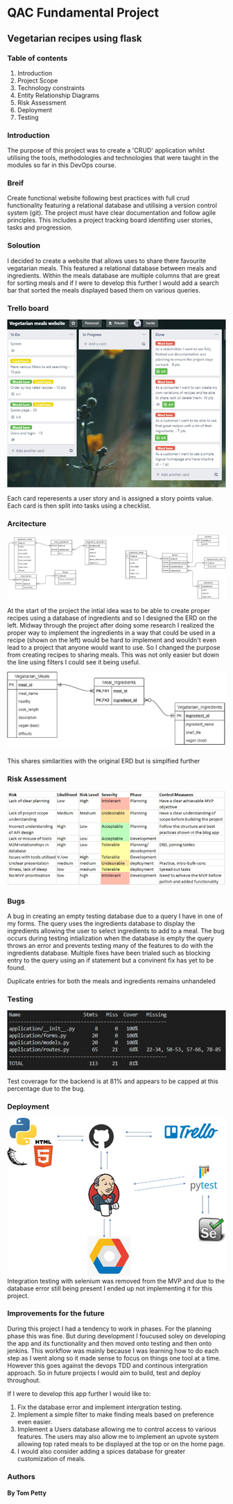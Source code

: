 # QAC Fundamental Project

## Vegetarian recipes using flask

### Table of contents
1. Introduction
1. Project Scope
1. Technology constraints
1. Entity Relationship Diagrams
1. Risk Assessment
1. Deployment
1. Testing

### Introduction
The purpose of this project was to create a 'CRUD' application whilst utilising the tools, methodologies and technologies that were taught in the modules so far in this DevOps course.

### Breif
Create functional website following best practices with full crud functionality featuring a relational database and utilising a version control system (git). The project must have clear documentation and follow agile principles. This includes a project tracking board identifing user stories, tasks and progression. 

### Soloution
I decided to create a website that allows uses to share there favourite vegatarian meals. This featured a relational database between meals and ingredients. Within the meals database are multiple columns that are great for sorting meals and if I were to develop this further I would add a search bar that sorted the meals displayed based them on various queries.

### Trello board
![](images/Trello.jpg)

Each card reperesents a user story and is assigned a story points value. Each card is then split into tasks using a checklist.

### Arcitecture
![](images/ERD-Planning.jpg)

At the start of the project the intial idea was to be able to create proper recipes using a database of ingredients and so I designed the ERD on the left. Midway through the project after doing some research I realized the proper way to implement the ingredients in a way that could be used in a recipe (shown on the left) would be hard to implement and wouldn't even lead to a project that anyone would want to use. So I changed the purpose from creating recipes to sharing meals. This was not only easier but down the line using filters I could see it being useful.

![](images/ERD-Final.jpg)

This shares similarities with the original ERD but is simplfied further

### Risk Assessment
![](images/RiskAssessment.jpg)

### Bugs 
A bug in creating an empty testing database due to a query I have in one of my forms. The query uses the ingredients database to display the ingredients allowing the user to select ingredients to add to a meal. The bug occurs during testing intialization when the database is empty the query throws an error and prevents testing many of the features to do with the ingredients database. Multiple fixes have been trialed such as blocking entry to the query using an if statement but a convinent fix has yet to be found. 

Duplicate entries for both the meals and ingredients remains unhandeled

### Testing
![](images/Coverage.jpg)

Test coverage for the backend is at 81% and appears to be capped at this percentage due to the bug. 

### Deployment

![](images/CI_CD_pipeline.jpg)
Integration testing with selenium was removed from the MVP and due to the database error still being present I ended up not implementing it for this project.

### Improvements for the future
During this project I had a tendency to work in phases. For the planning phase this was fine. But during development I foucused soley on developing the app and its functionality and then moved onto testing and then onto jenkins. This workflow was mainly because I was learning how to do each step as I went along so it made sense to focus on things one tool at a time. However this goes against the devops TDD and continous intergration approach. So in future projects I would aim to build, test and deploy throughout. 

If I were to develop this app further I would like to:
1. Fix the database error and implement intergration testing.
1. Implement a simple filter to make finding meals based on preference even easier. 
1. Implement a Users database allowing me to control access to various features. The users may also allow me to implement an upvote system allowing top rated meals to be displayed at the top or on the home page. 
1. I would also consider adding a spices database for greater customization of meals. 

### Authors
#### By Tom Petty
